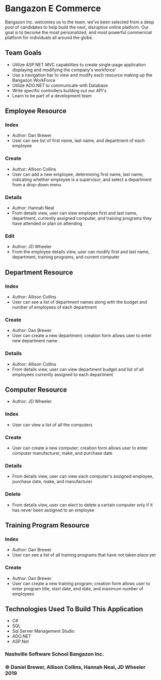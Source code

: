 # Bangazon E Commerce
Bangazon Inc. welcomes us to the team. we've been selected from a deep pool of candidates
to help build the next, disruptive online platform. Our goal is to become the most personalized, 
and most powerful commericial platform for individuals all around the globe.

## Team Goals
- Utilize ASP.NET MVC capabilities to create single-page application displaying and modifying the company's workforce'
- Use a navigation bar to view and modify each resource making up the Bangazon WorkForce
- Utilize ADO.NET to communicate with Database
- Write specific controllers building out our API's
- Learn to be part of a development team

## Employee Resource
### Index
- Author: Dan Brewer
- User can see list of first name, last name, and department of each employee
### Create
- Author: Allison Collins
- User can add a new employee, determining first name, last name, indicating whether employee is a supervisor, and select a department from a drop-down menu
### Details
- Author: Hannah Neal
- From details view, user can view employee first and last name, department, currently assigned computer, and training programs they have attended or plan on attending
### Edit
- Author: JD Wheeler
- From the employee details view, user can modify first and last name, department, training programs, and current computer

## Department Resource 
### Index
- Author: Allison Collins
- User can see a list of department names along with the budget and number of employees of each department
### Create
- Author: Dan Brewer
- User can create a new department; creation form allows user to enter new department name
### Details
- Author: Allison Collins
- From details view, user can view department budget and list of all employees currently assigned to each department 

## Computer Resource
- Author: JD Wheeler
### Index
- User can view a list of all the computers
### Create
- User can create a new computer; creation form allows user to enter computer manufacturer, make, and purchase date
### Details 
- From details view, user can view each computer's assigned employee, purchase date, make, and manufacturer
### Delete
- From details view, user can elect to delete a certain computer only if it has never been assigned to an employee

## Training Program Resource
### Index
- Author: Dan Brewer
- User can see a list of all training programs that have not taken place yet
### Create
- Author: Dan Brewer
- User can create a new training program; creation form allows user to enter program title, start date, end date, and maximum number of employees


## Technologies Used To Build This Application
- C#
- SQL
- Sql Server Management Studio
- ADO.NET
- ASP.Net

### Nashville Software School Bangazon Inc.

### &copy; Daniel Brewer, Allison Collins, Hannah Neal, JD Wheeler 2019